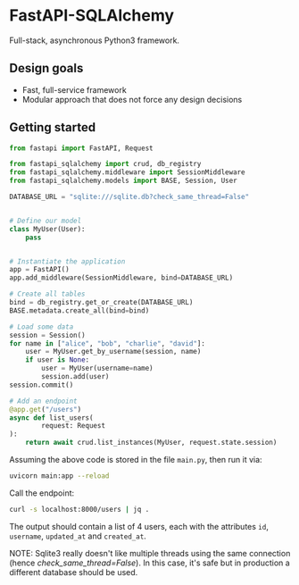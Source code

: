 # FastAPI-SQLAlchemy
Full-stack, asynchronous Python3 framework.

## Design goals
* Fast, full-service framework
* Modular approach that does not force any design decisions

## Getting started

```python
from fastapi import FastAPI, Request

from fastapi_sqlalchemy import crud, db_registry
from fastapi_sqlalchemy.middleware import SessionMiddleware
from fastapi_sqlalchemy.models import BASE, Session, User

DATABASE_URL = "sqlite:///sqlite.db?check_same_thread=False"


# Define our model
class MyUser(User):
    pass


# Instantiate the application
app = FastAPI()
app.add_middleware(SessionMiddleware, bind=DATABASE_URL)

# Create all tables
bind = db_registry.get_or_create(DATABASE_URL)
BASE.metadata.create_all(bind=bind)

# Load some data
session = Session()
for name in ["alice", "bob", "charlie", "david"]:
    user = MyUser.get_by_username(session, name)
    if user is None:
        user = MyUser(username=name)
        session.add(user)
session.commit()

# Add an endpoint
@app.get("/users")
async def list_users(
        request: Request
):
    return await crud.list_instances(MyUser, request.state.session)
```

Assuming the above code is stored in the file `main.py`, then run it via:
```bash
uvicorn main:app --reload
```

Call the endpoint:
```bash
curl -s localhost:8000/users | jq .
```

The output should contain a list of 4 users,
each with the attributes `id`, `username`, `updated_at` and `created_at`.
 
<aside class="warning">
NOTE: Sqlite3 really doesn't like multiple threads using the same connection (hence <i>check_same_thread=False</i>).
In this case, it's safe but in production a different database should be used.
</aside>
